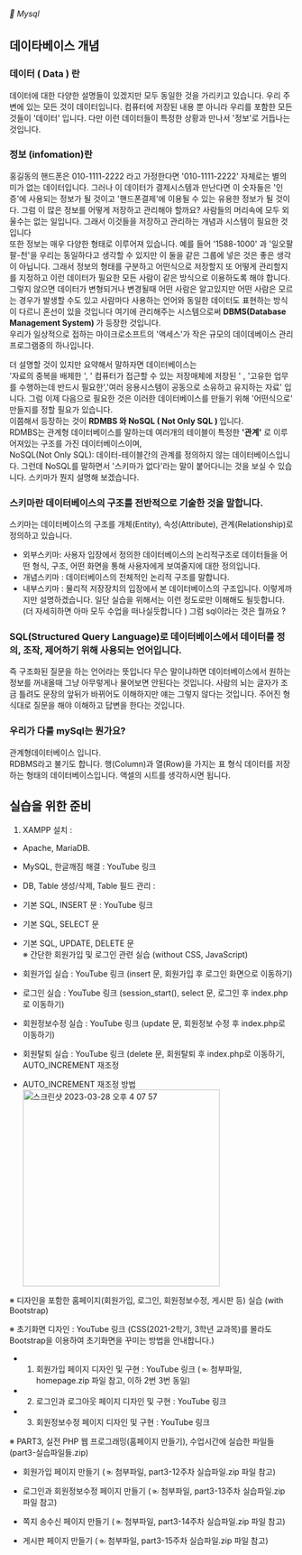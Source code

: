 ###### :cactus:  Mysql


## 데이타베이스 개념
### 데이터 ( Data ) 란 
데이터에 대한 다양한 설명들이 있겠지만 모두 동일한 것을 가리키고 있습니다. 우리 주변에 있는 모든 것이 데이터입니다. 컴퓨터에 저장된 내용 뿐 아니라 우리를 포함한 모든 것들이 '데이터' 입니다. 다만 이런 데이터들이 특정한 상황과 만나서 '정보'로 거듭나는 것입니다. 
### 정보 (infomation)란  
홍길동의 핸드폰은 010-1111-2222 라고 가정한다면 '010-1111-2222' 자체로는 별의미가 없는 데이터입니다. 그러나 이 데이터가 결제시스템과 만난다면 이 숫자들은 '인증'에 사용되는 정보가 될 것이고 '핸드폰결제'에 이용될 수 있는 유용한 정보가 될 것이다. 
그럼 이 많은 정보를 어떻게 저장하고 관리해야 할까요?  사람들의 머리속에 모두 외울수는 없는 일입니다. 
그래서 이것들을 저장하고 관리하는 개념과 시스템이 필요한 것입니다    
또한 정보는 매우 다양한 형태로 이루어져 있습니다. 예를 들어 '1588-1000' 과 '일오팔팔-천'을 우리는 동일하다고 생각할 수 있지만 이 둘을 같은 그룹에 넣은 것은 좋은 생각이 아닙니다. 그래서 정보의 형태를 구분하고 어떤식으로 저장할지 또 어떻게 관리할지를 지정하고 이런 데이터가 필요한 모든 사람이 같은 방식으로 이용하도록 해야 합니다.    
그렇지 않으면 데이터가 변형되거나 변경될때 어떤 사람은 알고있지만 어떤 사람은 모르는 경우가 발생할 수도 있고 사람마다 사용하는 언어와 동일한 데이터도 표현하는 방식이 다르니 혼선이 있을 것입니다 여기에 관리해주는 시스템으로써 <b>DBMS(Database Management System) </b>가 등장한 것입니다.   
우리가 일상적으로 접하는 마이크로소프트의 '액세스'가 작은 규모의 데이데베이스 관리프로그램중의 하나입니다. 

더 설명할 것이 있지만 요약해서 말하자면 데이터베이스는  
'자료의 중복을 배제한 ', ' 컴퓨터가 접근할 수 있는 저장매체에 저장된 ' , '고유한 업무를 수행하는데 반드시 필요한','여러 응용시스템이 공동으로 소유하고 유지하는 자료' 입니다. 
그럼 이제 다음으로 필요한 것은 이러한 데이터베이스를 만들기 위해 '어떤식으로' 만들지를 정할 필요가 있습니다.  
이쯤해서 등장하는 것이 <b>RDMBS 와 NoSQL ( Not Only SQL ) </b>입니다.  
RDMBS는 관계형 데이터베이스를 말하는데 여러개의 테이블이 특정한 <b>'관계'</b> 로 이루어져있는 구조를 가진 데이터베이스이며,   
NoSQL(Not Only SQL): 데이터-테이블간의 관계를 정의하지 않는 데이터베이스입니다. 
그런데 NoSQL를 말하면서 '스키마가 없다'라는 말이 붙어다니는 것을 보실 수 있습니다. 스키마가 뭔지 설명해 보겠습니다. 
### 스키마란 데이터베이스의 구조를 전반적으로 기술한 것을 말합니다.
스키마는 데이터베이스의 구조를 개체(Entity), 속성(Attribute), 관계(Relationship)로 정의하고 있습니다. 
- 외부스키마: 사용자 입장에서 정의한 데이터베이스의 논리적구조로 데이터들을 어떤 형식, 구조, 어떤 화면을 통해 사용자에게 보여줄지에 대한 정의입니다. 
- 개념스키마 : 데이터베이스의 전체적인 논리적 구조를 말합니다.
- 내부스키마 : 물리적 저장장치의 입장에서 본 데이터베이스의 구조입니다.
이렇게까지만 설명하겠습니다. 일단 실습을 위해서는 이런 정도로만 이해해도 될듯합니다. (더 자세히하면 아마 모두 수업을 떠나실듯합니다 )
그럼 sql이라는 것은 뭘까요 ?
### SQL(Structured Query Language)로 데이터베이스에서 데이터를 정의, 조작, 제어하기 위해 사용되는 언어입니다.   
즉 구조화된 질문을 하는 언어라는 뜻입니다 무슨 말이냐하면 데이터베이스에서 원하는 정보를 꺼내올때 그냥 아무렇게나 물어보면 안된다는 것입니다. 사람의 뇌는 글자가 조금 틀려도 문장의 앞뒤가 바뀌어도 이해하지만 얘는 그렇지 않다는 것입니다. 주어진 형식대로 질문을 해야 이해하고 답변을 한다는 것입니다.  

### 우리가 다룰  mySql는 뭔가요?
관계형데이터베이스 입니다.  
RDBMS라고 불기도 합니다. 행(Column)과 열(Row)을 가지는 표 형식 데이터를 저장하는 형태의 데이터베이스입니다. 액셀의 시트를 생각하시면 됩니다. 





## 실습을 위한 준비
1. XAMPP 설치 : 
  - Apache, MariaDB.



- MySQL, 한글깨짐 해결 :  YouTube 링크 
- DB, Table 생성/삭제, Table 필드 관리 :
- 기본 SQL, INSERT 문 :  YouTube 링크  
-  기본 SQL, SELECT 문 
-  기본 SQL, UPDATE, DELETE 문   
※ 간단한 회원가입 및 로그인 관련 실습 (without CSS, JavaScript) 
- 회원가입 실습 :  YouTube 링크   (insert 문, 회원가입 후 로그인 화면으로 이동하기)
- 로그인 실습 :  YouTube 링크   (session_start(), select 문, 로그인 후 index.php로 이동하기)
- 회원정보수정 실습 :  YouTube 링크   (update 문, 회원정보 수정 후 index.php로 이동하기)
- 회원탈퇴 실습 :  YouTube 링크   (delete 문, 회원탈퇴 후 index.php로 이동하기, AUTO_INCREMENT 재조정
- AUTO_INCREMENT 재조정 방법 <img width="349" alt="스크린샷 2023-03-28 오후 4 07 57" src="https://user-images.githubusercontent.com/48478079/228156105-b2978f1b-6c93-459f-98f0-aea86552a481.png">

※ 디자인을 포함한 홈페이지(회원가입, 로그인, 회원정보수정, 게시판 등) 실습 (with Bootstrap)

※ 초기화면 디자인 :  YouTube 링크   (CSS(2021-2학기, 3학년 교과목)를 몰라도 Bootstrap을 이용하여 초기화면을 꾸미는 방법을 안내합니다.)

- 1. 회원가입 페이지 디자인 및 구현 :  YouTube 링크  (☜ 첨부파일, homepage.zip 파일 참고, 이하 2번 3번 동일) 

- 2. 로그인과 로그아웃 페이지 디자인 및 구현 :  YouTube 링크 

- 3. 회원정보수정 페이지 디자인 및 구현 :  YouTube 링크 

※ PART3, 실전 PHP 웹 프로그래밍(홈페이지 만들기), 수업시간에 실습한 파일들 (part3-실습파일들.zip)

- 회원가입 페이지 만들기 (☜ 첨부파일, part3-12주차 실습파일.zip 파일 참고) 

- 로그인과 회원정보수정 페이지 만들기 (☜ 첨부파일, part3-13주차 실습파일.zip 파일 참고) 

- 쪽지 송수신 페이지 만들기 (☜ 첨부파일, part3-14주차 실습파일.zip 파일 참고) 

- 게시판 페이지 만들기 (☜ 첨부파일, part3-15주차 실습파일.zip 파일 참고) 

